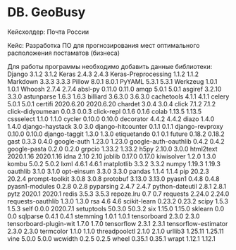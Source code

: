 # DB. GeoBusy
Кейсхолдер: Почта России

Кейс:
Разработка ПО для прогнозирования мест оптимального расположения постаматов (бизнеса)

Для работы программы необходимо добавить данные библиотеки:
Django 3.1.2 3.1.2 
Keras 2.4.3 2.4.3 
Keras-Preprocessing 1.1.2 1.1.2 
Markdown 3.3.3 3.3.3 
Pillow 8.0.1 8.0.1 
PyYAML 5.3.1 5.3.1 
Werkzeug 1.0.1 1.0.1 
Whoosh 2.7.4 2.7.4 
absl-py 0.11.0 0.11.0 
amqp 5.0.1 5.0.1 
asgiref 3.2.10 3.3.0 
astunparse 1.6.3 1.6.3 
billiard 3.6.3.0 3.6.3.0 
cachetools 4.1.1 4.1.1 
celery 5.0.1 5.0.1 
certifi 2020.6.20 2020.6.20 
chardet 3.0.4 3.0.4 
click 7.1.2 7.1.2 
click-didyoumean 0.0.3 0.0.3 
click-repl 0.1.6 0.1.6 
colab 1.13.5 1.13.5 
cssselect 1.1.0 1.1.0 
cycler 0.10.0 0.10.0 
decorator 4.4.2 4.4.2 
diazo 1.4.0 1.4.0 
django-haystack 3.0 3.0 
django-hitcounter 0.1.1 0.1.1 
django-revproxy 0.10.0 0.10.0 
django-taggit 1.3.0 1.3.0 
etiquetando 0.1 0.1 
future 0.18.2 0.18.2 
gast 0.3.3 0.4.0 
google-auth 1.23.0 1.23.0 
google-auth-oauthlib 0.4.2 0.4.2 
google-pasta 0.2.0 0.2.0 
grpcio 1.33.2 1.33.2 
h5py 2.10.0 3.0.0 
html2text 2020.1.16 2020.1.16 
idna 2.10 2.10 
joblib 0.17.0 0.17.0 
kiwisolver 1.2.0 1.3.0 
kombu 5.0.2 5.0.2 
lxml 4.6.1 4.6.1 
matplotlib 3.3.2 3.3.2 
numpy 1.19.3 1.19.3 
oauthlib 3.1.0 3.1.0 
opt-einsum 3.3.0 3.3.0 
pandas 1.1.4 1.1.4 
pip 20.2.3 20.2.4 
prompt-toolkit 3.0.8 3.0.8 
protobuf 3.13.0 3.13.0 
pyasn1 0.4.8 0.4.8 
pyasn1-modules 0.2.8 0.2.8 
pyparsing 2.4.7 2.4.7 
python-dateutil 2.8.1 2.8.1 
pytz 2020.1 2020.1 
redis 3.5.3 3.5.3 
repoze.lru 0.7 0.7 
requests 2.24.0 2.24.0 
requests-oauthlib 1.3.0 1.3.0 
rsa 4.6 4.6 
scikit-learn 0.23.2 0.23.2 
scipy 1.5.3 1.5.3 
self 0.0.0 2020.7.1 
setuptools 50.3.0 50.3.2 
six 1.15.0 1.15.0 
sklearn 0.0 0.0 
sqlparse 0.4.1 0.4.1 
stemming 1.0.1 1.0.1 
tensorboard 2.3.0 2.3.0 
tensorboard-plugin-wit 1.7.0 1.7.0 
tensorflow 2.3.1 2.3.1 
tensorflow-estimator 2.3.0 2.3.0 
termcolor 1.1.0 1.1.0 
threadpoolctl 2.1.0 2.1.0 
urllib3 1.25.11 1.25.11 
vine 5.0.0 5.0.0 
wcwidth 0.2.5 0.2.5 
wheel 0.35.1 0.35.1 
wrapt 1.12.1 1.12.1

